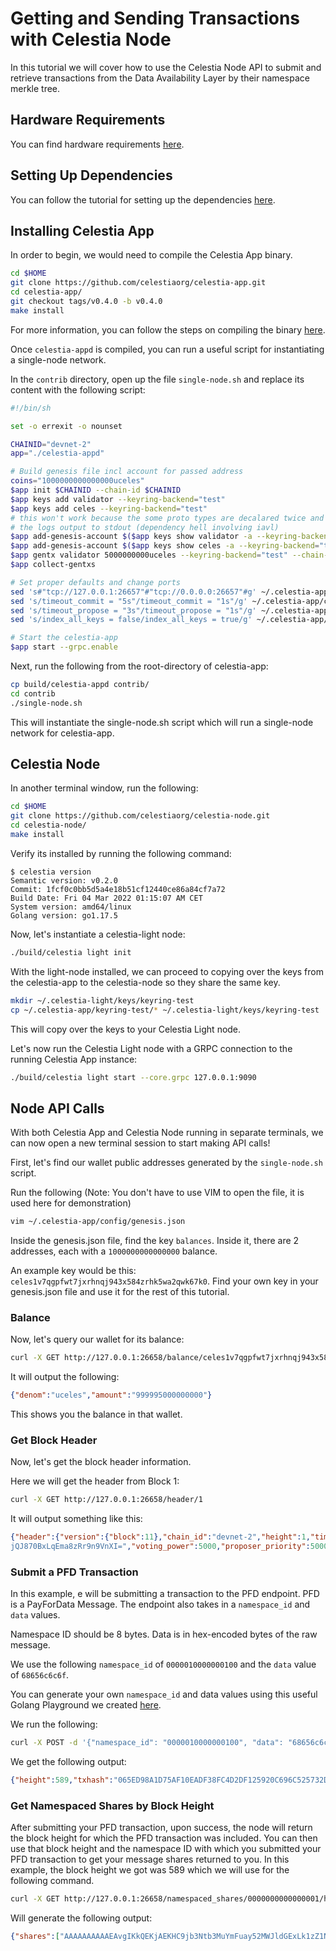 # Getting and Sending Transactions with Celestia Node

In this tutorial we will cover how to use the Celestia Node API to submit and
retrieve transactions from the Data Availability Layer by their namespace
merkle tree.

## Hardware Requirements

You can find hardware requirements [here](https://docs.celestia.org/nodes/bridge-validator-node#install-golang).

## Setting Up Dependencies

You can follow the tutorial for setting up the dependencies [here](https://docs.celestia.org/nodes/bridge-validator-node#setting-up-your-bridge-node).

## Installing Celestia App

In order to begin, we would need to compile the Celestia App binary.

```sh
cd $HOME
git clone https://github.com/celestiaorg/celestia-app.git
cd celestia-app/
git checkout tags/v0.4.0 -b v0.4.0
make install
```

For more information, you can follow the steps on compiling the binary [here](https://docs.celestia.org/nodes/bridge-validator-node#install-celestia-app).

Once `celestia-appd` is compiled, you can run a useful script for instantiating
a single-node network.

In the `contrib` directory, open up the file `single-node.sh` and replace its
content with the following script:

```sh
#!/bin/sh

set -o errexit -o nounset

CHAINID="devnet-2"
app="./celestia-appd"

# Build genesis file incl account for passed address
coins="1000000000000000uceles"
$app init $CHAINID --chain-id $CHAINID 
$app keys add validator --keyring-backend="test"
$app keys add celes --keyring-backend="test"
# this won't work because the some proto types are decalared twice and 
# the logs output to stdout (dependency hell involving iavl)
$app add-genesis-account $($app keys show validator -a --keyring-backend="test") $coins
$app add-genesis-account $($app keys show celes -a --keyring-backend="test") $coins
$app gentx validator 5000000000uceles --keyring-backend="test" --chain-id $CHAINID
$app collect-gentxs

# Set proper defaults and change ports
sed 's#"tcp://127.0.0.1:26657"#"tcp://0.0.0.0:26657"#g' ~/.celestia-app/config/config.toml
sed 's/timeout_commit = "5s"/timeout_commit = "1s"/g' ~/.celestia-app/config/config.toml
sed 's/timeout_propose = "3s"/timeout_propose = "1s"/g' ~/.celestia-app/config/config.toml
sed 's/index_all_keys = false/index_all_keys = true/g' ~/.celestia-app/config/config.toml

# Start the celestia-app
$app start --grpc.enable
```

Next, run the following from the root-directory of celestia-app:

```sh
cp build/celestia-appd contrib/
cd contrib
./single-node.sh
```

This will instantiate the single-node.sh script which will run a single-node
network for celestia-app.

## Celestia Node

In another terminal window, run the following:

```sh
cd $HOME
git clone https://github.com/celestiaorg/celestia-node.git
cd celestia-node/
make install
```

Verify its installed by running the following command:

```console
$ celestia version
Semantic version: v0.2.0
Commit: 1fcf0c0bb5d5a4e18b51cf12440ce86a84cf7a72
Build Date: Fri 04 Mar 2022 01:15:07 AM CET
System version: amd64/linux
Golang version: go1.17.5
```

Now, let's instantiate a celestia-light node:

```sh
./build/celestia light init
```

With the light-node installed, we can proceed to copying over the keys from
the celestia-app to the celestia-node so they share the same key.

```sh
mkdir ~/.celestia-light/keys/keyring-test
cp ~/.celestia-app/keyring-test/* ~/.celestia-light/keys/keyring-test
```

This will copy over the keys to your Celestia Light node.

Let's now run the Celestia Light node with a GRPC connection to the running
Celestia App instance:

```sh
./build/celestia light start --core.grpc 127.0.0.1:9090
```

## Node API Calls

With both Celestia App and Celestia Node running in separate terminals, we can
now open a new terminal session to start making API calls!

First, let's find our wallet public addresses generated by
the `single-node.sh` script.

Run the following (Note: You don't have to use VIM to open the file, it is
used here for demonstration)

```sh
vim ~/.celestia-app/config/genesis.json
```

Inside the genesis.json file, find the key `balances`. Inside it, there
are 2 addresses, each with a `1000000000000000` balance.

An example key would be this: `celes1v7qgpfwt7jxrhnqj943x584zrhk5wa2qwk67k0`.
Find your own key in your genesis.json file and use it for the rest of this tutorial.

### Balance

Now, let's query our wallet for its balance:

```sh
curl -X GET http://127.0.0.1:26658/balance/celes1v7qgpfwt7jxrhnqj943x584zrhk5wa2qwk67k0
```

It will output the following:

```json
{"denom":"uceles","amount":"999995000000000"}
```

This shows you the balance in that wallet.

### Get Block Header

Now, let's get the block header information.

Here we will get the header from Block 1:

```sh
curl -X GET http://127.0.0.1:26658/header/1
```

It will output something like this:

```json
{"header":{"version":{"block":11},"chain_id":"devnet-2","height":1,"time":"2021-11-23T02:24:05.965728875Z","last_block_id":{"hash":"","parts":{"total":0,"hash":""}},"last_commit_hash":"E3B0C44298FC1C149AFBF4C8996FB92427AE41E4649B934CA495991B7852B855","data_hash":"7B578B351B1B0BBD70BB350019EBC964C44A140A37EF715B552A7F8F315ACD19","validators_hash":"7F4EA93A134DEDBDA6A1FDD30D05760DD98A2B5FBA95DB3EFFFE7FCE4B361855","next_validators_hash":"7F4EA93A134DEDBDA6A1FDD30D05760DD98A2B5FBA95DB3EFFFE7FCE4B361855","consensus_hash":"048091BC7DDC283F77BFBF91D73C44DA58C3DF8A9CBC867405D8B7F3DAADA22F","app_hash":"E3B0C44298FC1C149AFBF4C8996FB92427AE41E4649B934CA495991B7852B855","last_results_hash":"E3B0C44298FC1C149AFBF4C8996FB92427AE41E4649B934CA495991B7852B855","evidence_hash":"E3B0C44298FC1C149AFBF4C8996FB92427AE41E4649B934CA495991B7852B855","proposer_address":"04881EB0A0A4C1DB414C708249CEEC2FCF348F3E"},"commit":{"height":1,"round":1,"block_id":{"hash":"4632277C441CA6155C4374AC56048CF4CFE3CBB2476E07A548644435980D5E17","parts":{"total":1,"hash":"BE1B789969938DB061B7723BE45C8A7B4B27192339A8E0A4E216775B2CB58D97"}},"signatures":[{"block_id_flag":2,"validator_address":"03F1044A6DF782189C7061FF89146B3D33608F17","timestamp":"2021-11-23T11:53:56.123958759Z","signature":"q/XF7Nc2ThcQgWfqi6LYOUEqLcU+sgVPY1nB2CLWdjRo80WwI6xy6QaYx1B0lmcKAkWR0YMxbc7vJzKF70qwBA=="},{"block_id_flag":2,"validator_address":"04881EB0A0A4C1DB414C708249CEEC2FCF348F3E","timestamp":"2021-11-23T11:53:56.036027188Z","signature":"0bbxeviCvgLlyIF47JoY1CMN2e/MhHtFzhdgV0zCM+P3qeO/rkh+0TSxoRVUB1MDvMCoA8hyffCw3amxympMAA=="},{"block_id_flag":2,"validator_address":"31711F367349D1BD619BD0A39568A69614B8A048","timestamp":"2021-11-23T11:53:56.135943844Z","signature":"gT23rZ8+XcG5rQ9QS+uh+Wn5eAiJDVy8bh23Fb8hevnHsuO1er2892MXAohaLRF6TTWs/C6dItYph4B/k3b6DQ=="},{"block_id_flag":2,"validator_address":"5A253EC2A9AB20AFD48C7BED2AFCA53F5C80BCA6","timestamp":"2021-11-23T11:53:56.081698742Z","signature":"nMngIlJ7PPPtu0N20YwKhWt/H3/JrEKJC3rnS5KG/8J3IppTacuwjGDUqIuHpRlrD0MmWa1mlY+6+ulbytt2AA=="},{"block_id_flag":2,"validator_address":"79BEB39F4B396F9278DA03F1C97F9BE3B10B12D3","timestamp":"2021-11-23T11:53:56.037896319Z","signature":"wPAL/sK4YXSU7iRXl00GDLvi4IItVlkY2zRkxIUeV9VA3Tq8Tke6wGE0N6pXKmtMcKUMoyjm03RWHv4mrtj1BA=="},{"block_id_flag":1,"validator_address":"","timestamp":"0001-01-01T00:00:00Z","signature":null},{"block_id_flag":1,"validator_address":"","timestamp":"0001-01-01T00:00:00Z","signature":null},{"block_id_flag":2,"validator_address":"D345D62BBD18C301B843DF7C65F10E57AB17BD98","timestamp":"2021-11-23T11:53:56.123499237Z","signature":"puj5Epw3yPGjSsJk6aQI74S2prgL7+cuiEpCxXYzQxOi0kNIqh8UMZLYf+AVHDQNJXehSmrAK6+VsIt9NF0DDg=="},{"block_id_flag":2,"validator_address":"DEC2642E786A941511A401090D21621E7F08A36D","timestamp":"2021-11-23T11:53:56.123136439Z","signature":"J/lnFqARXj42Lfx5MGY0FO/wug+AyQRxTnQp1u1HyczvV+0hXXuk06Uosi61jQKgJG6JBJF2VidqA41/uKMEDw=="}]},"validator_set":{"validators":[{"address":"03F1044A6DF782189C7061FF89146B3D33608F17","pub_key":"sMcFgSIzlD77eZYgV7H4akyxoHCPc2oIQW05qWEB6b4=","voting_power":5000,"proposer_priority":-40000},{"address":"04881EB0A0A4C1DB414C708249CEEC2FCF348F3E","pub_key":"WdqZ8hoyc1HxZCJfQrAGKm2fFJZFg7PngPNGkA1RWXc=","voting_power":5000,"proposer_priority":5000},{"address":"31711F367349D1BD619BD0A39568A69614B8A048","pub_key":"pvwSRksq3ekXIiYK7Iz
jQJ870BxLqEma8zRr9n9VnXI=","voting_power":5000,"proposer_priority":5000},{"address":"5A253EC2A9AB20AFD48C7BED2AFCA53F5C80BCA6","pub_key":"RnmnTlKoKxNoh2TpohBDP3cKlx4ATiPOCvQFk/6xpUU=","voting_power":5000,"proposer_priority":5000},{"address":"79BEB39F4B396F9278DA03F1C97F9BE3B10B12D3","pub_key":"oh/N+GOIennBOAa/gPNCso1mDlqaHQNn7Op/X8opbeY=","voting_power":5000,"proposer_priority":5000},{"address":"7F1105B7B219481810C49730AECB1A83036BCA3A","pub_key":"Ow/AHP/Q3guPGymUKpvhnwae+QoCOpGztpVnP179IG8=","voting_power":5000,"proposer_priority":5000},{"address":"87265CC17922E01497F40B701EC9F05373B83467","pub_key":"MNi0Z+uNF5X1Bxj988IDXVl0BKUcLs7LItoMnX6dbg4=","voting_power":5000,"proposer_priority":5000},{"address":"D345D62BBD18C301B843DF7C65F10E57AB17BD98","pub_key":"4g3hhdyU4IIgWW/4sR0nax8bsC/M/fDbt1N8s/QanF8=","voting_power":5000,"proposer_priority":5000},{"address":"DEC2642E786A941511A401090D21621E7F08A36D","pub_key":"b+Vv6Lcp0bhIjOQncr+OYBHixCvU5+k34y4RqyvpluE=","voting_power":5000,"proposer_priority":5000}],"proposer":{"address":"03F1044A6DF782189C7061FF89146B3D33608F17","pub_key":"sMcFgSIzlD77eZYgV7H4akyxoHCPc2oIQW05qWEB6b4=","voting_power":5000,"proposer_priority":-40000}},"dah":{"row_roots":["//////////7//////////uyLCVMJmAItYqbOqgHXm3OwHsq1xQiAX1kZV2Tgcobm","/////////////////////ykyWNfDJZfigziZC5BN5L00KKuoyDPduwynDywauskL"],"column_roots":["//////////7//////////uyLCVMJmAItYqbOqgHXm3OwHsq1xQiAX1kZV2Tgcobm","/////////////////////ykyWNfDJZfigziZC5BN5L00KKuoyDPduwynDywauskL"]}}
```

### Submit a PFD Transaction

In this example, e will be submitting a transaction to the PFD endpoint.
PFD is a PayForData Message.
The endpoint also takes in a `namespace_id` and `data` values.

Namespace ID should be 8 bytes.
Data is in hex-encoded bytes of the raw message.

We use the following `namespace_id` of `0000010000000100` and
the `data` value of `68656c6c6f`.

You can generate your own `namespace_id` and data values using this
useful Golang Playground we created [here](https://go.dev/play/p/ZZWYSSHTRdo).

We run the following:

```sh
curl -X POST -d '{"namespace_id": "0000010000000100", "data": "68656c6c6f", "gas_limit": 100000}' http://127.0.0.1:26658/submit_pfd
```

We get the following output:

```json
{"height":589,"txhash":"065ED98A1D75AF10EADF38FC4D2DF125920C696C525732DA094029FCC3D2FE6E","data":"0A180A162F7061796D656E742E4D7367506179466F7244617461","raw_log":"[{\"events\":[{\"type\":\"message\",\"attributes\":[{\"key\":\"action\",\"value\":\"/payment.MsgPayForData\"}]},{\"type\":\"payfordata\",\"attributes\":[{\"key\":\"signer\",\"value\":\"celes1vdjkcetnxyc8gandddeh2wfcxe3ksdfn09axkdtrwdnryat3v3jkcut8wpjnjerj0y6hz6sga5fzu\"},{\"key\":\"size\",\"value\":\"256\"}]}]}]","logs":[{"events":[{"type":"message","attributes":[{"key":"action","value":"/payment.MsgPayForData"}]},{"type":"payfordata","attributes":[{"key":"signer","value":"celes1vdjkcetnxyc8gandddeh2wfcxe3ksdfn09axkdtrwdnryat3v3jkcut8wpjnjerj0y6hz6sga5fzu"},{"key":"size","value":"256"}]}]}],"gas_wanted":100000,"gas_used":38546}
```

### Get Namespaced Shares by Block Height

After submitting your PFD transaction, upon success, the node will return
the block height for which the PFD transaction was included. You can then
use that block height and the namespace ID with which you submitted your
PFD transaction to get your message shares returned to you. In this example,
the block height we got was 589 which we will use for the following command.

```sh
curl -X GET http://127.0.0.1:26658/namespaced_shares/0000000000000001/height/589
```

Will generate the following output:

```json
{"shares":["AAAAAAAAAAEAvgIKkQEKjAEKHC9jb3Ntb3MuYmFuay52MWJldGExLk1zZ1NlbmQSbAosY2VsZXMxeTRxcDBmbjU5OTlubjN6NXo2Mno4bWZ4ejdwc3hqenZ0YTZsOHMSLGNlbGVzMXQzNnNxc3RxZjIzZ2cwcGZ2Y3I5cmg5bWs3ZGxyeGZwdjdzMmU1Gg4KBWNlbGVzEgUxMDAwMBIAEmYKUApGCh8vY29zbW9zLmNyeXB0by5zZWNwMjU2azEuUHViS2V5EiMKIQLEeDg/AraQeXdgchN+pl+hoedi33JUqqfCb4/CWUcHAxIECgIIfxgAEhIKDAoFY2VsZXMSAw==","AAAAAAAAAAFSMjAwEIDxBBpAzSjtxXYP4iK7F9yf44c6ND1rqcLB9ZS5ScFmpJPDd5JUY91x3axSq+X+gMMdo731cd60XIv+hq7G7tiiVsH2fbsCCpsBCpgBCiMvY29zbW9zLnN0YWtpbmcudjFiZXRhMS5Nc2dEZWxlZ2F0ZRJxCixjZWxlczFuNXR2bXB6Z3JudHJnNTl1MGdhOXd2a3J0NzlsZDd0cHZxZ2ZxdhIzY2VsZXN2YWxvcGVyMW41dHZtcHpncm50cmc1OXUwZ2E5d3ZrcnQ3OWxkN3RwZmQ4dGh5GgwKBWNlbGVzEgMxNjISWQpRCkYKHy9jb3Ntbw==","AAAAAAAAAAGYcy5jcnlwdG8uc2VjcDI1NmsxLlB1YktleRIjCiECWgWbvDZPaKewrL/QxZjSQVfZtLk/Ub0tiyDzkcZY49MSBAoCCAEY4BYSBBDAmgwaQHFw/iwCikuSl9PMrj4r5VhHp5FSD0v69CoLKNKEsSf+ROH+rYPESyhTjBR9ByTgi1hZrSPpPjNg1XguLgIPIGe6AgqaAQqXAQojL2Nvc21vcy5zdGFraW5nLnYxYmV0YTEuTXNnRGVsZWdhdGUScAosY2VsZXMxOXo4amd0bHA1eXpyeWw5eDl4ZnZyOWx6a2VmMGQ1YW5scGtzbmsSM2NlbGVzdmFsbw==","AAAAAAAAAAEAcGVyMTl6OGpndGxwNXl6cnlsOXg5eGZ2cjlsemtlZjBkNWFuNnZlank3GgsKBWNlbGVzEgIxNBJZClEKRgofL2Nvc21vcy5jcnlwdG8uc2VjcDI1NmsxLlB1YktleRIjCiEC/nJ/fvgeT8SFYP1MlejXt3saD9NY0VDLrPbmhJJRW94SBAoCCAEYuzMSBBD0iAoaQEZM83j2PHH1npls+6dwjmvpXa7XtDBf7hc18f3WKbljalXsR7sJ182SCoPxrkqsRvgP1uUdZn8fMs4CffPJtaMAAAAAAAAAAAAAAAAAAAAAAAAAAAAAAAAAAAAAAAAAAAAAAA=="],"height":589}
```
